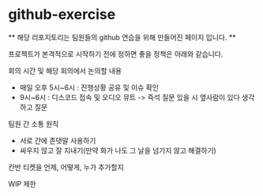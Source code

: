 # github-exercise

** 해당 리포지토리는 팀원들의 github 연습을 위해 만들어진 페이지 입니다. **

 
프로젝트가 본격적으로 시작하기 전에 정하면 좋을 정책은 아래와 같습니다.

 회의 시간 및 해당 회의에서 논의할 내용
 - 매일 오후 5시~6시 : 진행상황 공유 및 이슈 확인
 - 9시~6시 : 디스코드 접속 및 오디오 뮤트 -> 즉석 질문 있을 시 옆사람이 있다 생각하고 질문
 
 팀원 간 소통 원칙
 
 - 서로 간에 존댓말 사용하기
 - 싸우지 않고 잘 지내기(만약 화가 나도 그 날을 넘기지 않고 해결하기)
 
 
 
 칸반 티켓을 언제, 어떻게, 누가 추가할지

 WIP 제한
